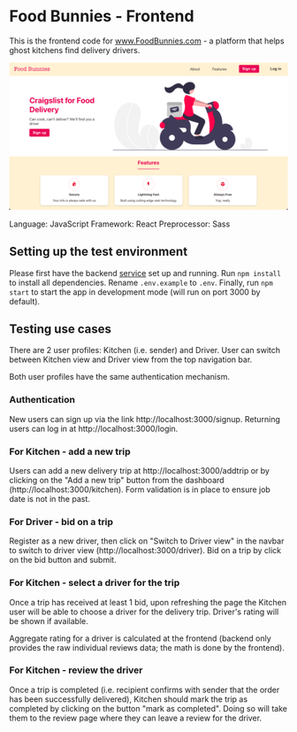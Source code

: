 # Food Bunnies - Frontend

This is the frontend code for www.FoodBunnies.com - a platform that helps ghost kitchens find delivery drivers.

![Screenshot](https://github.com/lavaboom/fb-frontend/blob/main/screenshot.png?raw=true)

Language: JavaScript
Framework: React
Preprocessor: Sass

## Setting up the test environment

Please first have the backend [service](https://github.com/lavaboom/fb-backend) set up and running.
Run `npm install` to install all dependencies.
Rename `.env.example` to `.env`.
Finally, run `npm start` to start the app in development mode (will run on port 3000 by default).

## Testing use cases

There are 2 user profiles: Kitchen (i.e. sender) and Driver. User can switch between Kitchen view and Driver view from the top navigation bar.

Both user profiles have the same authentication mechanism.

### Authentication
New users can sign up via the link http://localhost:3000/signup.
Returning users can log in at http://localhost:3000/login.

### For Kitchen - add a new trip
Users can add a new delivery trip at http://localhost:3000/addtrip or by clicking on the "Add a new trip" button from the dashboard (http://localhost:3000/kitchen).
Form validation is in place to ensure job date is not in the past.

### For Driver - bid on a trip
Register as a new driver, then click on "Switch to Driver view" in the navbar to switch to driver view (http://localhost:3000/driver).
Bid on a trip by click on the bid button and submit.

### For Kitchen - select a driver for the trip
Once a trip has received at least 1 bid, upon refreshing the page the Kitchen user will be able to choose a driver for the delivery trip. Driver's rating will be shown if available.

Aggregate rating for a driver is calculated at the frontend (backend only provides the raw individual reviews data; the math is done by the frontend).

### For Kitchen - review the driver
Once a trip is completed (i.e. recipient confirms with sender that the order has been successfully delivered), Kitchen should mark the trip as completed by clicking on the button "mark as completed". Doing so will take them to the review page where they can leave a review for the driver.